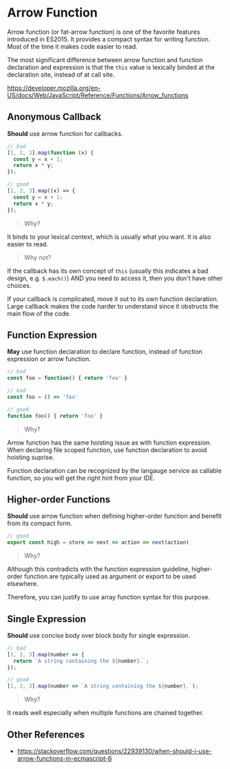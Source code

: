 # Arrow Function

Arrow function (or fat-arrow function) is one of the favorite features introduced in ES2015.
It provides a compact syntax for writing function.
Most of the time it makes code easier to read.

The most significant difference between arrow function and function declaration and expression is that the `this` value is lexically binded at the declaration site, instead of at call site.

<https://developer.mozilla.org/en-US/docs/Web/JavaScript/Reference/Functions/Arrow_functions>

## Anonymous Callback

**Should** use arrow function for callbacks.

```ts
// bad
[1, 2, 3].map(function (x) {
  const y = x + 1;
  return x * y;
});

// good
[1, 2, 3].map((x) => {
  const y = x + 1;
  return x * y;
});
```

> Why?

It binds to your lexical context, which is usually what you want.
It is also easier to read.

> Why not?

If the callback has its own concept of `this` (usually this indicates a bad design, e.g. `$.each()`) AND you need to access it, then you don't have other choices.

If your callback is complicated, move it out to its own function declaration. Large callback makes the code harder to understand since it obstructs the main flow of the code.

## Function Expression

**May** use function declaration to declare function, instead of function expression or arrow function.

```ts
// bad
const foo = function() { return 'foo' }

// bad
const foo = () => 'foo'

// good
function foo() { return 'foo' }
```

> Why?

Arrow function has the same hoisting issue as with function expression.
When declaring file scoped function, use function declaration to avoid hoisting suprise.

Function declaration can be recognized by the langauge service as callable function,
so you will get the right hint from your IDE.

## Higher-order Functions

**Should** use arrow function when defining higher-order function and benefit from its compact form.

```ts
// good
export const high = store => next => action => next(action)
```

> Why?

Although this contradicts with the function expression guideline,
higher-order function are typically used as argument or export to be used elsewhere.

Therefore, you can justify to use array function syntax for this purpose.

## Single Expression

**Should** use concise body over block body for single expression.

```ts
// bad
[1, 2, 3].map(number => {
  return `A string containing the ${number}.`;
});

// good
[1, 2, 3].map(number => `A string containing the ${number}.`);
```

> Why?

It reads well especially when multiple functions are chained together.

## Other References

- <https://stackoverflow.com/questions/22939130/when-should-i-use-arrow-functions-in-ecmascript-6>
